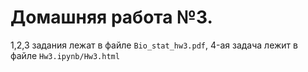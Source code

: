 # Домашняя работа №3.

1,2,3 задания лежат в файле `Bio_stat_hw3.pdf`, 4-ая задача лежит в файле `Hw3.ipynb/Hw3.html`
